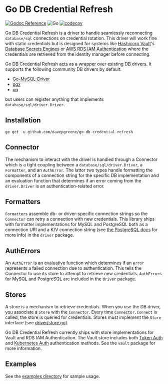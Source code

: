 # Go DB Credential Refresh

[![Godoc Reference](https://godoc.org/github.com/davepgreene/go-db-credential-refresh?status.svg)](https://pkg.go.dev/github.com/davepgreene/go-db-credential-refresh) ![Go](https://github.com/davepgreene/go-db-credential-refresh/workflows/Go/badge.svg) [![codecov](https://codecov.io/gh/davepgreene/go-db-credential-refresh/branch/master/graph/badge.svg)](https://codecov.io/gh/davepgreene/go-db-credential-refresh)



Go DB Credential Refresh is a driver to handle seamlessly reconnecting `database/sql` connections on credential rotation. This driver will work fine with static credentials but is designed for systems like [Hashicorp Vault](https://www.vaultproject.io/)'s [Database Secrets Engines](https://www.vaultproject.io/docs/secrets/databases) or [AWS RDS IAM Authentication](https://docs.aws.amazon.com/AmazonRDS/latest/UserGuide/UsingWithRDS.IAMDBAuth.html) where the credentials are retrieved from the identity manager before connecting.

Go DB Credential Refresh acts as a wrapper over existing DB drivers. It supports the following community DB drivers by default:

* [Go-MySQL-Driver](github.com/go-sql-driver/mysql)
* [pgx](github.com/jackc/pgx)
* [pq](github.com/lib/pq)

but users can register anything that implements `database/sql/driver.Driver`.

## Installation

```shell
go get -u github.com/davepgreene/go-db-credential-refresh
```

## Connector

The mechanism to interact with the driver is handled through a Connector which is a tight coupling between a `database/sql/driver.Driver`, a `Formatter`, and an `AuthError`. The latter two types handle formatting the components of a connection string for the specific DB implementation and an evaluation function that determines if an error coming from the `driver.Driver` is an authentication-related error.

## Formatters

`Formatters` assemble db- or driver-specific connection strings so the `Connector` can retry a connection with new credentials. This library ships with formatter implementations for MySQL and PostgreSQL both as a connection URI and a K/V connection string (see [the PostgreSQL docs](https://www.postgresql.org/docs/10/libpq-connect.html#LIBPQ-CONNSTRING) for more info) in the `driver` package.

## AuthErrors

An `AuthError` is an evaluative function which determines if an `error` represents a failed connection due to authentication. This tells the Connector to use its store to attempt to retrieve new credentials. `AuthError`s for MySQL and PostgreSQL are included in the `driver` package.

## Stores

A store is a mechanism to retrieve credentials. When you use the DB driver, you associate a `Store` with the `Connector`. Every time `Connector.Connect` is called, the store is queried for credentials. Stores must implement the `Store` interface (see [driver/store.go](driver/store.go)).

Go DB Credential Refresh currently ships with store implementations for Vault and RDS IAM Authentication. The Vault store includes both [Token Auth](https://www.vaultproject.io/docs/auth/token) and [Kubernetes Auth](https://www.vaultproject.io/docs/auth/kubernetes) authentication methods. See the `vault` package for more information.

## Examples

See the [examples directory](./examples) for sample usage.
